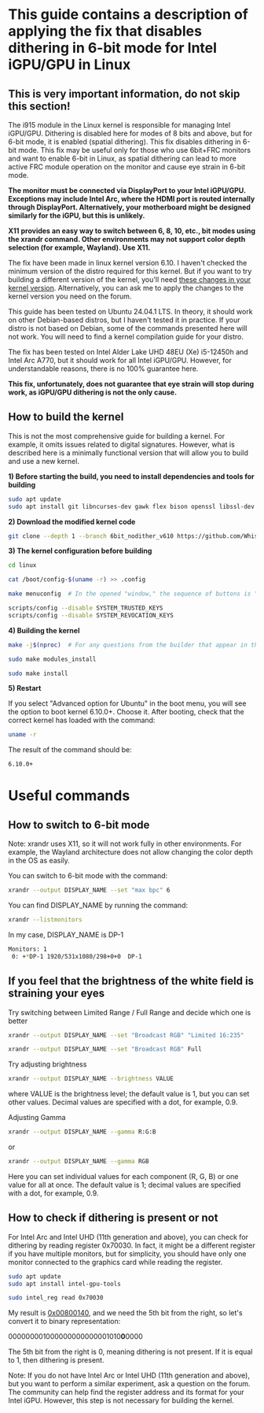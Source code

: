 # This guide contains a description of applying the fix that disables dithering in 6-bit mode for Intel iGPU/GPU in Linux

## This is very important information, do not skip this section!

The i915 module in the Linux kernel is responsible for managing Intel iGPU/GPU. Dithering is disabled here for modes of 8 bits and above, but for 6-bit mode, it is enabled (spatial dithering). 
This fix disables dithering in 6-bit mode. This fix may be useful only for those who use 6bit+FRC monitors and want to enable 6-bit in Linux, as spatial dithering can lead to more active FRC module operation on the monitor and cause eye strain in 6-bit mode.</p>
**The monitor must be connected via DisplayPort to your Intel iGPU/GPU. Exceptions may include Intel Arc, where the HDMI port is routed internally through DisplayPort. Alternatively, your motherboard might be designed similarly for the iGPU, but this is unlikely.**</p>
**X11 provides an easy way to switch between 6, 8, 10, etc., bit modes using the xrandr command. Other environments may not support color depth selection (for example, Wayland). Use X11.**

The fix have been made in linux kernel version 6.10. I haven't checked the minimum version of the distro required for this kernel. But if you want to try building a different version of the kernel, you'll need [these changes in your kernel version](https://github.com/WhisperingWindLinux/linux/commit/fba72946743be6f30d426db3eb17b1f4ff6af509). Alternatively, you can ask me to apply the changes to the kernel version you need on the forum.

This guide has been tested on Ubuntu 24.04.1 LTS. In theory, it should work on other Debian-based distros, but I haven't tested it in practice.
If your distro is not based on Debian, some of the commands presented here will not work. You will need to find a kernel compilation guide for your distro.

The fix has been tested on Intel Alder Lake UHD 48EU (Xe) i5-12450h and Intel Arc A770, but it should work for all Intel iGPU/GPU. However, for understandable reasons, there is no 100% guarantee here.

**This fix, unfortunately, does not guarantee that eye strain will stop during work, as iGPU/GPU dithering is not the only cause.**

## How to build the kernel

This is not the most comprehensive guide for building a kernel. For example, it omits issues related to digital signatures. However, what is described here is a minimally functional version that will allow you to build and use a new kernel.

**1) Before starting the build, you need to install dependencies and tools for building**

```bash
sudo apt update
sudo apt install git libncurses-dev gawk flex bison openssl libssl-dev dkms libelf-dev libudev-dev libpci-dev libiberty-dev autoconf llvm intel-gpu-tools
```

**2) Download the modified kernel code**

```bash
git clone --depth 1 --branch 6bit_nodither_v610 https://github.com/WhisperingWindLinux/linux.git
```

**3) The kernel configuration before building**

```bash
cd linux
```
```bash
cat /boot/config-$(uname -r) >> .config
```
```bash
make menuconfig  # In the opened "window," the sequence of buttons is "Save – OK – Exit – Exit," meaning we save the configuration without changing anything and exit.
```
```bash
scripts/config --disable SYSTEM_TRUSTED_KEYS
scripts/config --disable SYSTEM_REVOCATION_KEYS
```

**4) Building the kernel**

```bash
make -j$(nproc)  # For any questions from the builder that appear in the terminal, press "Enter"
```
```bash
sudo make modules_install
```
```bash
sudo make install
```

**5) Restart**

If you select "Advanced option for Ubuntu" in the boot menu, you will see the option to boot kernel 6.10.0+. Choose it. After booting, check that the correct kernel has loaded with the command:

```bash
uname -r
```

The result of the command should be:

```bash
6.10.0+
```

# Useful commands

## How to switch to 6-bit mode

Note: xrandr uses X11, so it will not work fully in other environments. For example, the Wayland architecture does not allow changing the color depth in the OS as easily.

You can switch to 6-bit mode with the command:

```bash
xrandr --output DISPLAY_NAME --set "max bpc" 6
```

You can find DISPLAY_NAME by running the command:

```bash
xrandr --listmonitors
```

In my case, DISPLAY_NAME is DP-1

```bash
Monitors: 1
 0: +*DP-1 1920/531x1080/298+0+0  DP-1
```

## If you feel that the brightness of the white field is straining your eyes

Try switching between Limited Range / Full Range and decide which one is better

```bash
xrandr --output DISPLAY_NAME --set "Broadcast RGB" "Limited 16:235"
```

```bash
xrandr --output DISPLAY_NAME --set "Broadcast RGB" Full
```

Try adjusting brightness

```bash
xrandr --output DISPLAY_NAME --brightness VALUE
```

where VALUE is the brightness level; the default value is 1, but you can set other values. Decimal values are specified with a dot, for example, 0.9.

Adjusting Gamma

```bash
xrandr --output DISPLAY_NAME --gamma R:G:B
```
or 
```bash
xrandr --output DISPLAY_NAME --gamma RGB
```

Here you can set individual values for each component (R, G, B) or one value for all at once. The default value is 1; decimal values are specified with a dot, for example, 0.9.


## How to check if dithering is present or not

For Intel Arc and Intel UHD (11th generation and above), you can check for dithering by reading register 0x70030. In fact, it might be a different register if you have multiple monitors, but for simplicity, you should have only one monitor connected to the graphics card while reading the register.

```bash
sudo apt update
sudo apt install intel-gpu-tools
```

```bash
sudo intel_reg read 0x70030
```

My result is [0x00800140](https://www.rapidtables.com/convert/number/hex-to-binary.html?x=00800140), and we need the 5th bit from the right, so let's convert it to binary representation:</p>

000000001000000000000001010**0**0000</p>

The 5th bit from the right is 0, meaning dithering is not present. If it is equal to 1, then dithering is present.

Note: If you do not have Intel Arc or Intel UHD (11th generation and above), but you want to perform a similar experiment, ask a question on the forum. The community can help find the register address and its format for your Intel iGPU. However, this step is not necessary for building the kernel.
